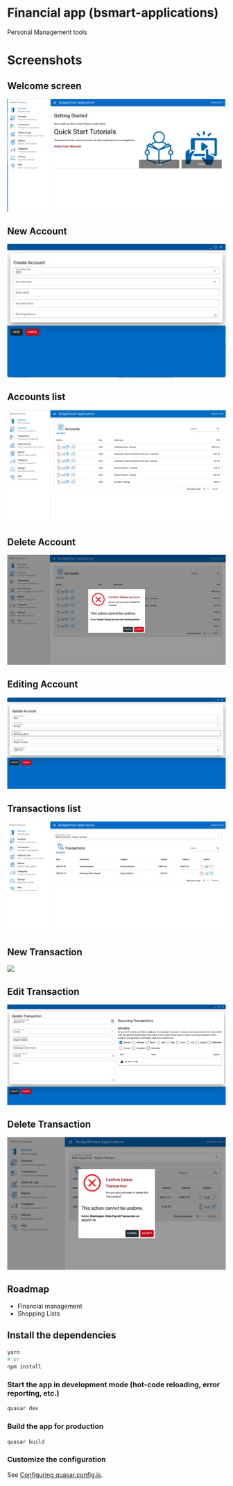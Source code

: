 # Financial app (bsmart-applications)

Personal Management tools

# Screenshots


## Welcome screen
![](src/pages/Docs/images/welcome-screen.png)

## New Account

![](src/pages/Docs/images/create-new-account-screen.png)

## Accounts list
![](src/pages/Docs/images/Accounts-list-screen.png)

## Delete Account
![](src/pages/Docs/images/delete-confirmation-screen.png)


## Editing Account

![](src/pages/Docs/images/update-opening-balance-screen.png)

## Transactions list
![](src/pages/Docs/images/transactions-list-screen.png)

## New Transaction
![](src/pages/Docs/images/create-new-transactions-screen.png)


## Edit Transaction
![](src/pages/Docs/images/update-transaction-screen.png)

## Delete Transaction
![](src/pages/Docs/images/delete-transaction-screen.png)



## Roadmap
- Financial management
- Shopping Lists


## Install the dependencies
```bash
yarn
# or
npm install
```

### Start the app in development mode (hot-code reloading, error reporting, etc.)
```bash
quasar dev
```


### Build the app for production
```bash
quasar build
```

### Customize the configuration
See [Configuring quasar.config.js](https://v2.quasar.dev/quasar-cli-vite/quasar-config-js).
